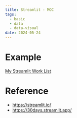 ```yaml
---
title: Streamlit - MOC
tags:
  - basic
  - data
  - data-visual
date: 2024-05-24
---
```


# Example

[My Streamlit Work List](computer_sci/code_frame_learn/data/streamlit/mywork_list.md)

# Reference

* https://streamlit.io/
* https://30days.streamlit.app/
